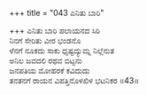 +++
title = "043 ಎನಿತು ಬಾರಿ"

+++
ಎನಿತು ಬಾರಿ ಪಲಾಯನದ ಸಿರಿ  
ನಿನಗೆ ಸೇರಿತು ವೀರ ಭಂಡನೊ  
ಳೆನಗೆ ನೂಕದು ಸಾಕು ಧೃಷ್ಟದ್ಯುಮ್ನ ನಿಲ್ಲೆನುತ  
ಅನಿಲ ಜವದಲಿ ರಥವ ಬಿಟ್ಟನು   
ಜನಪತಿಯ ಮೋಹರಕೆ ಕವಿದುದು  
ತನತನಗೆ ರಾಯನ ವಿಪತ್ತಿನೊಳಖಿಳ ಭಟನಿಕರ     ॥43॥